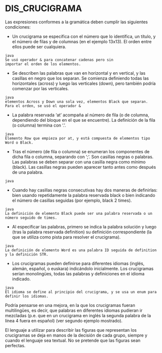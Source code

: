 # DIS_CRUCIGRAMA
Las expresiones conformes a la gramática deben cumplir las siguientes condiciones: 
- Un crucigrama se especifica con el número que lo identifica, un título, y el número de filas y de columnas 
(en el ejemplo 13x13). El orden entre ellos puede ser cualquiera.

```
java
Se usó operador & para concatenar cadenas pero sin
importar el orden de los elementos.
```

- Se  describen  las  palabras  que  van  en  horizontal  y  en  vertical,  y  las  casillas  en  negro  que  los  separan.  Se
comienza definiendo todas las horizontales (across) y luego las verticales (down), pero también podría comenzar por las verticales.
```
java
elementos Across y Down una sola vez, elementos Black que separan. 
Para el orden, se usó el operador &
```

- La palabra reservada ‘at’ acompaña al número de fila (o de columna, dependiendo del bloque en el que se encuentre). La definición de la fila (o columna) termina con ‘.’.
```
java
Elemento Row que empieza por at, y está compuesta de elementos tipo Word o Black.
```
- Tras el número (de fila o columna) se enumeran los componentes de dicha fila o columna, separando con ‘;’.
Son casillas negras o palabras.  Las palabras se deben separar con una casilla negra como mínimo (black).
Las casillas negras pueden aparecer tanto antes como después de una palabra.
```
java
```
- Cuando hay casillas negras consecutivas hay dos maneras de definirlas: bien usando repetidamente la palabra
reservada black o bien indicando el número de casillas seguidas (por ejemplo, black 2 times).
```
java
La definición de elemento Black puede ser una palabra reservada o un número seguido de times.
```
- Al especificar las palabras, primero se indica la palabra solución y luego (tras la palabra reservada definition)
su definición correspondiente (la que se utiliza como pista para resolver el crucigrama).
```
java
La definición de elemento Word es una palabra ID seguida de definition y la definición STR.
```
- Los crucigramas pueden definirse para diferentes idiomas (inglés, alemán, español, o euskara) indicándolo
inicialmente. Los crucigramas serían monolingües, todas las palabras y definiciones en el idioma indicado.
```
java
El idioma se define al principio del crucigrama, y se usa un enum para definir los idiomas.
```
Podría pensarse en una mejora, en la que los crucigramas fueran multilingües, es decir, que palabras en
diferentes idiomas pudieran ir mezcladas (p.e. que en un crucigrama en inglés la segunda palabra de la línea
4 fuera en español) (ver segundo ejemplo mostrado).

El lenguaje a utilizar para describir las figuras que representan los crucigramas se deja en manos de la decisión de
cada grupo, siempre y cuando el lenguaje sea textual. No se pretende que las figuras sean perfectas.



